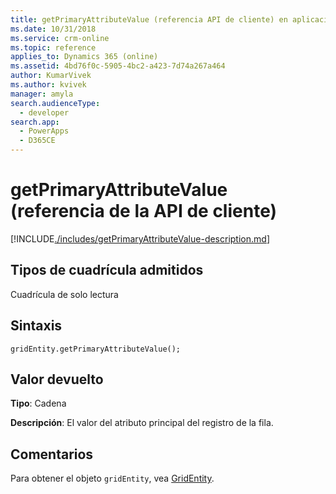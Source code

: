 ```yaml
---
title: getPrimaryAttributeValue (referencia API de cliente) en aplicaciones basadas en modelos | Microsoft Docs
ms.date: 10/31/2018
ms.service: crm-online
ms.topic: reference
applies_to: Dynamics 365 (online)
ms.assetid: 4bd76f0c-5905-4bc2-a423-7d74a267a464
author: KumarVivek
ms.author: kvivek
manager: amyla
search.audienceType:
  - developer
search.app:
  - PowerApps
  - D365CE
---
```

# <a name="getprimaryattributevalue-client-api-reference"></a>getPrimaryAttributeValue (referencia de la API de cliente)



[!INCLUDE[./includes/getPrimaryAttributeValue-description.md](./includes/getPrimaryAttributeValue-description.md)]

## <a name="grid-types-supported"></a>Tipos de cuadrícula admitidos

Cuadrícula de solo lectura

## <a name="syntax"></a>Sintaxis

`gridEntity.getPrimaryAttributeValue();`

## <a name="return-value"></a>Valor devuelto

**Tipo**: Cadena

**Descripción**: El valor del atributo principal del registro de la fila.

## <a name="remarks"></a>Comentarios

Para obtener el objeto `gridEntity`, vea [GridEntity](../gridentity.md). 

